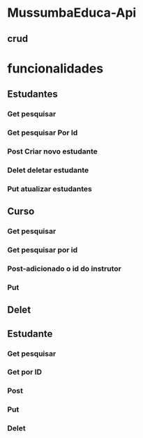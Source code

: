 # MussumbaEduca-Api
## crud 
# funcionalidades
## Estudantes
### Get pesquisar
### Get pesquisar Por Id
### Post Criar novo estudante
### Delet deletar estudante
### Put atualizar estudantes
## Curso
### Get pesquisar
### Get pesquisar  por id
### Post-adicionado o id do instrutor
### Put
## Delet
## Estudante
### Get pesquisar
### Get por ID
### Post
### Put
### Delet

